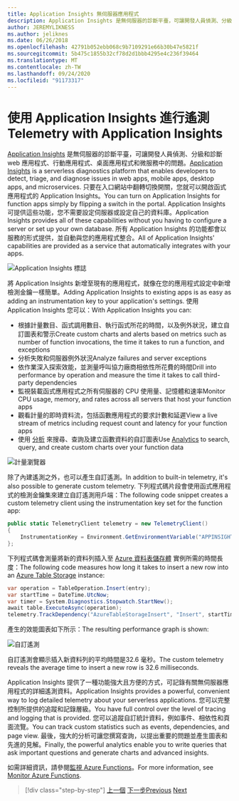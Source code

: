 ```yaml
---
title: Application Insights 無伺服器應用程式
description: Application Insights 是無伺服器的診斷平臺，可讓開發人員偵測、分級和診斷 web 應用程式、行動應用程式、桌面應用程式和微服務中的問題。
author: JEREMYLIKNESS
ms.author: jeliknes
ms.date: 06/26/2018
ms.openlocfilehash: 42791b052ebb068c9b7109291e66b30b47e5821f
ms.sourcegitcommit: 5b475c1855b32cf78d2d1bbb4295e4c236f39464
ms.translationtype: MT
ms.contentlocale: zh-TW
ms.lasthandoff: 09/24/2020
ms.locfileid: "91173317"
---
```

# <a name="telemetry-with-application-insights"></a><span data-ttu-id="9d4bc-103">使用 Application Insights 進行遙測</span><span class="sxs-lookup"><span data-stu-id="9d4bc-103">Telemetry with Application Insights</span></span>

<span data-ttu-id="9d4bc-104">[Application Insights](/azure/application-insights) 是無伺服器的診斷平臺，可讓開發人員偵測、分級和診斷 web 應用程式、行動應用程式、桌面應用程式和微服務中的問題。</span><span class="sxs-lookup"><span data-stu-id="9d4bc-104">[Application Insights](/azure/application-insights) is a serverless diagnostics platform that enables developers to detect, triage, and diagnose issues in web apps, mobile apps, desktop apps, and microservices.</span></span> <span data-ttu-id="9d4bc-105">只要在入口網站中翻轉切換開關，您就可以開啟函式應用程式的 Application Insights。</span><span class="sxs-lookup"><span data-stu-id="9d4bc-105">You can turn on Application Insights for function apps simply by flipping a switch in the portal.</span></span> <span data-ttu-id="9d4bc-106">Application Insights 可提供這些功能，您不需要設定伺服器或設定自己的資料庫。</span><span class="sxs-lookup"><span data-stu-id="9d4bc-106">Application Insights provides all of these capabilities without you having to configure a server or set up your own database.</span></span> <span data-ttu-id="9d4bc-107">所有 Application Insights 的功能都會以服務的形式提供，並自動與您的應用程式整合。</span><span class="sxs-lookup"><span data-stu-id="9d4bc-107">All of Application Insights' capabilities are provided as a service that automatically integrates with your apps.</span></span>

![Application Insights 標誌](./media/application-insights-logo.png)

<span data-ttu-id="9d4bc-109">將 Application Insights 新增至現有的應用程式，就像在您的應用程式設定中新增檢測金鑰一樣簡單。</span><span class="sxs-lookup"><span data-stu-id="9d4bc-109">Adding Application Insights to existing apps is as easy as adding an instrumentation key to your application's settings.</span></span> <span data-ttu-id="9d4bc-110">使用 Application Insights 您可以：</span><span class="sxs-lookup"><span data-stu-id="9d4bc-110">With Application Insights you can:</span></span>

- <span data-ttu-id="9d4bc-111">根據計量數目、函式調用數目、執行函式所花的時間，以及例外狀況，建立自訂圖表和警示</span><span class="sxs-lookup"><span data-stu-id="9d4bc-111">Create custom charts and alerts based on metrics such as number of function invocations, the time it takes to run a function, and exceptions</span></span>
- <span data-ttu-id="9d4bc-112">分析失敗和伺服器例外狀況</span><span class="sxs-lookup"><span data-stu-id="9d4bc-112">Analyze failures and server exceptions</span></span>
- <span data-ttu-id="9d4bc-113">依作業深入探索效能，並測量呼叫協力廠商相依性所花費的時間</span><span class="sxs-lookup"><span data-stu-id="9d4bc-113">Drill into performance by operation and measure the time it takes to call third-party dependencies</span></span>
- <span data-ttu-id="9d4bc-114">監視裝載函式應用程式之所有伺服器的 CPU 使用量、記憶體和速率</span><span class="sxs-lookup"><span data-stu-id="9d4bc-114">Monitor CPU usage, memory, and rates across all servers that host your function apps</span></span>
- <span data-ttu-id="9d4bc-115">觀看計量的即時資料流，包括函數應用程式的要求計數和延遲</span><span class="sxs-lookup"><span data-stu-id="9d4bc-115">View a live stream of metrics including request count and latency for your function apps</span></span>
- <span data-ttu-id="9d4bc-116">使用 [分析](/azure/application-insights/app-insights-analytics) 來搜尋、查詢及建立函數資料的自訂圖表</span><span class="sxs-lookup"><span data-stu-id="9d4bc-116">Use [Analytics](/azure/application-insights/app-insights-analytics) to search, query, and create custom charts over your function data</span></span>

![計量瀏覽器](./media/metrics-explorer.png)

<span data-ttu-id="9d4bc-118">除了內建遙測之外，也可以產生自訂遙測。</span><span class="sxs-lookup"><span data-stu-id="9d4bc-118">In addition to built-in telemetry, it's also possible to generate custom telemetry.</span></span> <span data-ttu-id="9d4bc-119">下列程式碼片段會使用函式應用程式的檢測金鑰集來建立自訂遙測用戶端：</span><span class="sxs-lookup"><span data-stu-id="9d4bc-119">The following code snippet creates a custom telemetry client using the instrumentation key set for the function app:</span></span>

```csharp
public static TelemetryClient telemetry = new TelemetryClient()
{
    InstrumentationKey = Environment.GetEnvironmentVariable("APPINSIGHTS_INSTRUMENTATIONKEY")
};
```

<span data-ttu-id="9d4bc-120">下列程式碼會測量將新的資料列插入至 [Azure 資料表儲存體](/azure/cosmos-db/table-storage-overview) 實例所需的時間長度：</span><span class="sxs-lookup"><span data-stu-id="9d4bc-120">The following code measures how long it takes to insert a new row into an [Azure Table Storage](/azure/cosmos-db/table-storage-overview) instance:</span></span>

```csharp
var operation = TableOperation.Insert(entry);
var startTime = DateTime.UtcNow;
var timer = System.Diagnostics.Stopwatch.StartNew();
await table.ExecuteAsync(operation);
telemetry.TrackDependency("AzureTableStorageInsert", "Insert", startTime, timer.Elapsed, true);
```

<span data-ttu-id="9d4bc-121">產生的效能圖表如下所示：</span><span class="sxs-lookup"><span data-stu-id="9d4bc-121">The resulting performance graph is shown:</span></span>

![自訂遙測](./media/custom-telemetry.png)

<span data-ttu-id="9d4bc-123">自訂遙測會顯示插入新資料列的平均時間是32.6 毫秒。</span><span class="sxs-lookup"><span data-stu-id="9d4bc-123">The custom telemetry reveals the average time to insert a new row is 32.6 milliseconds.</span></span>

<span data-ttu-id="9d4bc-124">Application Insights 提供了一種功能強大且方便的方式，可記錄有關無伺服器應用程式的詳細遙測資料。</span><span class="sxs-lookup"><span data-stu-id="9d4bc-124">Application Insights provides a powerful, convenient way to log detailed telemetry about your serverless applications.</span></span> <span data-ttu-id="9d4bc-125">您可以完整控制所提供的追蹤和記錄層級。</span><span class="sxs-lookup"><span data-stu-id="9d4bc-125">You have full control over the level of tracing and logging that is provided.</span></span> <span data-ttu-id="9d4bc-126">您可以追蹤自訂統計資料，例如事件、相依性和頁面流覽。</span><span class="sxs-lookup"><span data-stu-id="9d4bc-126">You can track custom statistics such as events, dependencies, and page view.</span></span> <span data-ttu-id="9d4bc-127">最後，強大的分析可讓您撰寫查詢，以提出重要的問題並產生圖表和先進的見解。</span><span class="sxs-lookup"><span data-stu-id="9d4bc-127">Finally, the powerful analytics enable you to write queries that ask important questions and generate charts and advanced insights.</span></span>

<span data-ttu-id="9d4bc-128">如需詳細資訊，請參閱[監視 Azure Functions](/azure/azure-functions/functions-monitoring)。</span><span class="sxs-lookup"><span data-stu-id="9d4bc-128">For more information, see [Monitor Azure Functions](/azure/azure-functions/functions-monitoring).</span></span>

>[!div class="step-by-step"]
><span data-ttu-id="9d4bc-129">[上一個](azure-functions.md) 
>[下一步](logic-apps.md)</span><span class="sxs-lookup"><span data-stu-id="9d4bc-129">[Previous](azure-functions.md)
[Next](logic-apps.md)</span></span>
